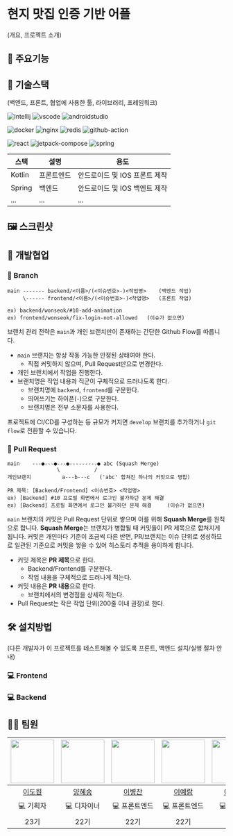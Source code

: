  # 현지 맛집 인증 기반 어플
(개요, 프로젝트 소개)

 ## 📝 주요기능

 ## 🔨 기술스택 
<!-- 
(백엔드, 프론트, 협업에 사용한 툴, 라이브러리, 프레임워크)

기술스택 배지 추가하는 방법 
1. https://simpleicons.org/ 에서 기술스택명 검색
2. 기술스택의 로고, 컬러 HEX 코드를 아래와 같이 입력
  - https://img.shields.io/badge/<표시될 이름>-<컬러 HEX>?style=for-the-badge&logo=<로고명>
3. 해당 URL로 마크다운 이미지 첨부
  - ![이미지명](URL) 형식
-->

(백엔드, 프론트, 협업에 사용한 툴, 라이브러리, 프레임워크)

![intellij](https://img.shields.io/badge/intellij_idea-000000?style=for-the-badge&logo=intellijidea&logoColor=white)
![vscode](https://img.shields.io/badge/vscode-000000?style=for-the-badge&logo=vscode&logoColor=white)
![androidstudio](https://img.shields.io/badge/android_studio-3DDC84?style=for-the-badge&logo=androidstudio&logoColor=white)  

![docker](https://img.shields.io/badge/docker-2496ED?style=for-the-badge&logo=docker&logoColor=white)
![nginx](https://img.shields.io/badge/nginx-009639?style=for-the-badge&logo=nginx&logoColor=white)
![redis](https://img.shields.io/badge/redis-FF4438?style=for-the-badge&logo=redis&logoColor=white)
![github-action](https://img.shields.io/badge/github_actions-2088FF?style=for-the-badge&logo=githubactions&logoColor=white)

![react](https://img.shields.io/badge/react-61DAFB?style=for-the-badge&logo=react&logoColor=white)
![jetpack-compose](https://img.shields.io/badge/jetpack_compose-4285F4?style=for-the-badge&logo=jetpackcompose&logoColor=white)
![spring](https://img.shields.io/badge/spring-6DB33F?style=for-the-badge&logo=spring&logoColor=white)

| 스택 | 설명 | 용도 |
|-----|-----|-----|
| Kotlin | 프론트엔드 | 안드로이드 및 IOS 프론트 제작 |
| Spring | 백엔드 | 안드로이드 및 IOS 백엔트 제작 |
| ... | ... | ... |

 ## 🖼️ 스크린샷

 ## 🤝 개발협업
 ### 🌲 Branch 
```
main ------- backend/<이름>/(<이슈번호>-)<작업명>    (백엔드 작업)
     \------ frontend/<이름>/(<이슈번호>-)<작업명>   (프론트 작업)

ex) backend/wonseok/#10-add-animation
ex) frontend/wonseok/fix-login-not-allowed   (이슈가 없으면)
```
브랜치 관리 전략은 `main`과 개인 브랜치만이 존재하는 간단한 Github Flow를 따릅니다.
- `main` 브랜치는 항상 작동 가능한 안정된 상태여야 한다.
  - 직접 커밋하지 않으며, Pull Request만으로 변경한다.
- 개인 브랜치에서 작업을 진행한다.
- 브랜치명은 작업 내용과 직군이 구체적으로 드러나도록 한다.
  - 브랜치명에 `backend`, `frontend`를 구분한다.
  - 띄어쓰기는 하이픈(`-`)으로 구분한다.
  - 브랜치명은 전부 소문자를 사용한다.

프로젝트에 CI/CD를 구성하는 등 규모가 커지면 `develop` 브랜치를 추가하거나 `git flow`로 전환할 수 있습니다. 

 ### 🍪 Pull Request
```
main    ---●---●---●---------● abc (Squash Merge)
                \           /
개인브랜치          a---b---c   ('abc' 합쳐진 하나의 커밋으로 병합)

PR 제목: [Backend/Frontend] <이슈번호> <작업명>
ex) [Backend] #10 프로필 화면에서 로그인 불가하던 문제 해결
ex) [Backend] 프로필 화면에서 로그인 불가하던 문제 해결     (이슈가 없으면)
```
`main` 브랜치의 커밋은 Pull Request 단위로 쌓으며 이를 위해 **Squash Merge**를 원칙으로 합니다. **Squash Merge**는 브랜치가 병합될 때 커밋들이 PR 제목으로 합쳐지게 됩니다. 커밋은 개인마다 기준이 조금씩 다른 반면, PR/브랜치는 이슈 단위로 생성하므로 일관된 기준으로 커밋을 쌓을 수 있어 히스토리 추적을 용이하게 합니다.
- 커밋 제목은 **PR 제목**으로 한다.
    - Backend/Frontend를 구분한다.
    - 작업 내용을 구체적으로 드러나게 적는다.
- 커밋 내용은 **PR 내용**으로 한다.
    - 브랜치에서의 변경점을 상세히 적는다.
- Pull Request는 작은 작업 단위(200줄 이내 권장)로 한다.

 ## 🛠 설치방법
(다른 개발자가 이 프로젝트를 테스트해볼 수 있도록 프론트, 백엔드 설치/실행 절차 안내)

### 💻 Frontend

### 💻 Backend

 ## 🧑‍💻 팀원
| <img width="100" src="https://github.com/cotidie.png"> | <img width="100" src="https://github.com/github.png"> | <img width="100" src="https://github.com/github.png"> | <img width="100" src="https://github.com/github.png"> | <img width="100" src="https://github.com/github.png"> | <img width="100" src="https://github.com/github.png"> | 
|:----------------------:|:----------------------:|:----------------------:|:----------------------:|:----------------------:|:----------------------:|
| [이도원](https://github.com/cotidie) | [양혜송](https://github.com/cotidie) | [이병찬](https://github.com/cotidie) | [이예람](https://github.com/cotidie) | [이가현](https://github.com/cotidie) | [김세엽](https://github.com/cotidie) |
| 💻 기획자 | 💻 디자이너 | 💻 프론트엔드 | 💻 프론트엔드 | 💻 백엔드 | ⛹️ 백엔드 |
| 23기 | 22기 | 22기 | 22기 | 21기 | 21기 |

 
